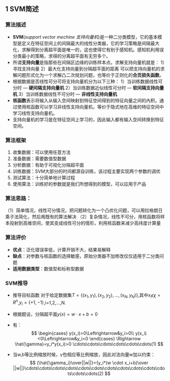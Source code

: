## 1 SVM简述
### 算法描述
- **SVM**(*support vector mechine 支持向量机*)是一种二分类模型，它的基本模型是定义在特征空间上的间隔最大的线性分类器，它的学习策略是间隔最大化，求解得到分离超平面是唯一的，这也使得它有别于感知机。感知机利用误分类最小的策略，求得的分离超平面有无穷多个。
- 所谓**支持向量**是指那些在间隔区边缘的训练样本点。求解支持向量机就是：
1）寻找支持向量
2）最大化支持向量到分隔超平面的距离
可以把支持向量机的求解问题形式化为一个求解凸二次规划问题，也等价于正则化的**合页损失函数**。
- 根据数据是否线性可分可将支持向量机分为以下三种：
1）当训练数据线性可分时 — **硬间隔支持向量机**
2）当训练数据近似线性可分时 — **软间隔支持向量机**
3）当训练数据线性不可分时 — **非线性支持向量机**
- **核函数**表示将输入从输入空间映射到特征空间得到的特征向量之间的內积。通过使用核函数可以学习非线性支持向量机，等价于隐式地在高维的特征空间中学习线性支持向量机。
- 支持向量机的学习是在特征空间上学习的，因此输入都有输入空间转换到特征空间。

### 算法框架
1. 收集数据：可以使用任意方法
2. 准备数据：需要数值型数据
3. 分析数据：有助于可视化分隔超平面
4. 训练数据：SVM大部分的时间都源自训练，该过程主要实现两个参数的调优
5. 测试算法：十分简单地计算过程
6. 使用算法：训练好的参数就是我们所想得到的模型，可以应用于产品

### 算法思路：
（1）简单情况，线性可分情况，把问题转化为一个凸优化问题，可以用拉格朗日乘子法简化，然后用既有的算法解决
（2）复杂情况，线性不可分，用核函数将样本投射到高维空间，使其变成线性可分的情形，利用核函数来减少高纬度计算量

### 算法评价
- **优点**：泛化错误率低，计算开销不大，结果易解释
- **缺点**：对参数与核函数的选择敏感，原始分类器不加修改仅仅适用于二分类问题
- **适用数据类型**：数值型和标称型数据

### SVM推导
- 推导目标函数
对于给定数据集$T=\{(x_1,y_1),(x_2,y_2),...,(x_N,y_N)\}$,其中$x_i\epsilon \chi=R^n$,$y_i=\{+1,-1\}$,i=1,2,...,N. 
- 根据题设，分隔超平面$y(x)=w \cdot x+b=0$
- 有：
$$
\begin{cases}
y(x_i)>0\Leftrightarrow&y_i>0\\
y(x_i)<0\Leftrightarrow&y_i<0
\end{cases} \Rightarrow \hat{\gamma}=y_i*y(x_i)>0 \cdots\cdots\cdots\cdots\cdots\cdots(1)
$$

- 当w,b等比例缩放时候，$\hat{\gamma}$也相应等比例缩放，因此对法向量w加以约束：
$$
{\hat{\gamma_i}\over||w||}={y_i*(w \cdot x_i+b)\over ||w||}\cdots\cdots\cdots\cdots\cdots\cdots\cdots\cdots\cdots\cdots\cdots\cdots\cdots(2)
$$
